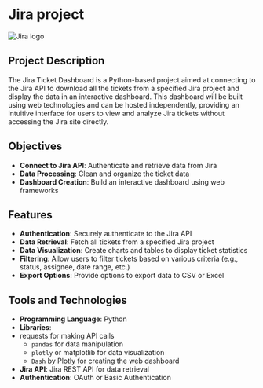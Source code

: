 # Jira project

![Jira logo](https://upload.wikimedia.org/wikipedia/commons/8/82/Jira_%28Software%29_logo.svg)


## Project Description
The Jira Ticket Dashboard is a Python-based project aimed at connecting to the Jira API to download all the tickets from a specified Jira project and display the data in an interactive dashboard. This dashboard will be built using web technologies and can be hosted independently, providing an intuitive interface for users to view and analyze Jira tickets without accessing the Jira site directly.

## Objectives
- **Connect to Jira API**: Authenticate and retrieve data from Jira
- **Data Processing**: Clean and organize the ticket data
- **Dashboard Creation**: Build an interactive dashboard using web frameworks

## Features
- **Authentication**: Securely authenticate to the Jira API
- **Data Retrieval**: Fetch all tickets from a specified Jira project
- **Data Visualization**: Create charts and tables to display ticket statistics
- **Filtering**: Allow users to filter tickets based on various criteria (e.g., status, assignee, date range, etc.)
- **Export Options**: Provide options to export data to CSV or Excel

## Tools and Technologies
- **Programming Language**: Python
- **Libraries**:
- requests for making API calls
  - `pandas` for data manipulation
  - `plotly` or matplotlib for data visualization
  - `Dash` by Plotly for creating the web dashboard
- **Jira API**: Jira REST API for data retrieval
- **Authentication**: OAuth or Basic Authentication